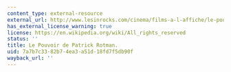 ```yaml
---
content_type: external-resource
external_url: http://www.lesinrocks.com/cinema/films-a-l-affiche/le-pouvoir/
has_external_license_warning: true
license: https://en.wikipedia.org/wiki/All_rights_reserved
status: ''
title: Le Pouvoir de Patrick Rotman.
uid: 7a7b7c33-82b7-4ea3-a51d-18fd7f5db90f
wayback_url: ''
---
```

